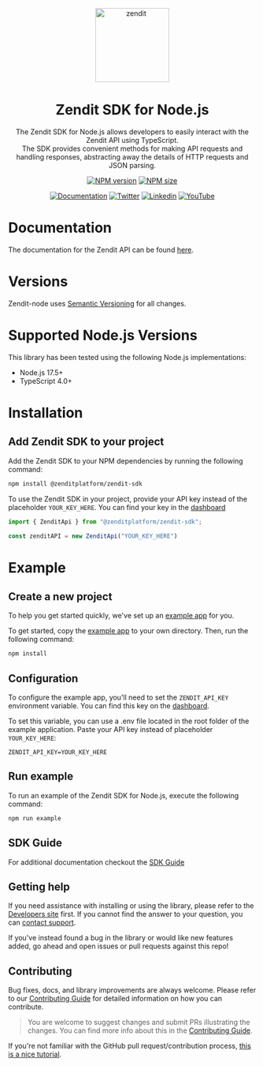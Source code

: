 <div align="center">

<a href="https://zendit.io/">
    <img alt="zendit" src="https://zendit.io/wp-content/uploads/2023/03/logo_notext.svg" width="150">
</a>

# Zendit SDK for Node.js

The Zendit SDK for Node.js allows developers to easily interact with the Zendit API using TypeScript.<br>
The SDK provides convenient methods for making API requests and handling responses, abstracting away the details of HTTP requests and JSON parsing.


[![NPM version][npm-image]][npm-url] [![NPM size][npm-size-image]][npm-url]

[![Documentation][documentation-image]][documentation-url] [![Twitter][twitter-image]][twitter-url] [![Linkedin][linkedin-image]][linkedin-url] [![YouTube][youtube-image]][youtube-url] 


[npm-image]: https://img.shields.io/npm/v/%40zenditplatform%2Fzendit-sdk
[npm-url]: https://www.npmjs.com/package/@zenditplatform/zendit-sdk
[npm-size-image]: https://img.shields.io/bundlephobia/minzip/%40zenditplatform%2Fzendit-sdk
[documentation-image]: https://img.shields.io/badge/documentation-d94453
[documentation-url]: https://developers.zendit.io/

[youtube-image]: https://img.shields.io/youtube/channel/views/UCfLhYz6-ovn3BTDD6uawk1w
[youtube-url]: https://www.youtube.com/@zenditplatform
[twitter-image]: https://img.shields.io/twitter/follow/zenditplatform
[twitter-url]: https://twitter.com/intent/follow?screen_name=zenditplatform
[linkedin-image]: https://img.shields.io/badge/linkedin-0a66c2?style=flat&logo=linkedin
[linkedin-url]: https://www.linkedin.com/company/zenditplatform/

</div>


# Documentation
The documentation for the Zendit API can be found [here][docs-link].

# Versions
Zendit-node uses [Semantic Versioning](https://semver.org/) for all changes.

# Supported Node.js Versions
This library has been tested using the following Node.js implementations:

* Node.js 17.5+
* TypeScript 4.0+

# Installation

## Add Zendit SDK to your project

Add the Zendit SDK to your NPM dependencies by running the following command:
```bash
npm install @zenditplatform/zendit-sdk
```

To use the Zendit SDK in your project, provide your API key instead of the placeholder `YOUR_KEY_HERE`. 
You can find your key in the [dashboard](https://console.zendit.io/)
```typescript
import { ZenditApi } from "@zenditplatform/zendit-sdk";

const zenditAPI = new ZenditApi("YOUR_KEY_HERE")
```

# Example

## Create a new project

To help you get started quickly, we've set up an [example app](https://github.com/zenditplatform/zendit-node-sdk/blob/main/example) for you.

To get started, copy the [example app](https://github.com/zenditplatform/zendit-node-sdk/blob/main/example) to your own directory. Then, run the following command:
```bash
npm install
```

## Configuration
To configure the example app, you'll need to set the `ZENDIT_API_KEY` environment variable. 
You can find this key on the [dashboard](https://console.zendit.io/).

To set this variable, you can use a .env file located in the root folder of the example application. 
Paste your API key instead of placeholder `YOUR_KEY_HERE`:
```.env
ZENDIT_API_KEY=YOUR_KEY_HERE
```

## Run example
To run an example of the Zendit SDK for Node.js, execute the following command:
```bash
npm run example
```

## SDK Guide

For additional documentation checkout the [SDK Guide](SDK-GUIDE.md)

## Getting help

If you need assistance with installing or using the library, please refer to the [Developers site][docs-link] first. 
If you cannot find the answer to your question, you can [contact support][support-page].

If you've instead found a bug in the library or would like new features added, go ahead and open issues or pull requests against this repo!

## Contributing

Bug fixes, docs, and library improvements are always welcome. Please refer to our [Contributing Guide](CONTRIBUTING.md) for detailed information on how you can contribute.

> You are welcome to suggest changes and submit PRs illustrating the changes. You can find more info about this in the [Contributing Guide](CONTRIBUTING.md).

If you're not familiar with the GitHub pull request/contribution process, [this is a nice tutorial](https://gun.io/blog/how-to-github-fork-branch-and-pull-request/).

[docs-link]: https://developers.zendit.io
[issue-link]: https://github.com/zenditplatform/zendit-node-sdk/issues/new
[github]: https://github.com/zenditplatform/zendit-node-sdk
[support-page]: https://developers.zendit.io/zendit-support
